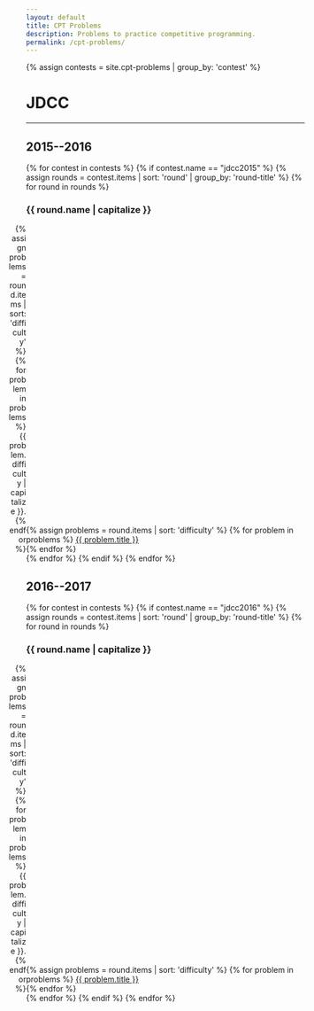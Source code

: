 ```yaml
---
layout: default
title: CPT Problems
description: Problems to practice competitive programming.
permalink: /cpt-problems/
---
```


{% assign contests = site.cpt-problems | group_by: 'contest' %}

# JDCC

---

## 2015--2016
<div class="page-listing-container fixed-size">
	{% for contest in contests %}
		{% if contest.name == "jdcc2015" %}
			{% assign rounds = contest.items | sort: 'round' | group_by: 'round-title' %}
			{% for round in rounds %}
				<div class="page-listing">
					<h3>{{ round.name | capitalize }}</h3>
					<div style="width:2rem; display: inline-block; text-align: right; margin-left:-2rem">
						{% assign problems = round.items | sort: 'difficulty' %}
						{% for problem in problems %}
							{{ problem.difficulty | capitalize }}. <br>
						{% endfor %}
					</div><!--
					--><div style="display: inline-block">
						{% assign problems = round.items | sort: 'difficulty' %}
						{% for problem in problems %}
							<a href="{{ problem.url }}">{{ problem.title }}</a><br>
						{% endfor %}
					</div>
				</div>
			{% endfor %}
		{% endif %}
	{% endfor %}
</div>

## 2016--2017
<div class="page-listing-container fixed-size">
	{% for contest in contests %}
		{% if contest.name == "jdcc2016" %}
			{% assign rounds = contest.items | sort: 'round' | group_by: 'round-title' %}
			{% for round in rounds %}
				<div class="page-listing">
					<h3>{{ round.name | capitalize }}</h3>
					<div style="width:2rem; display: inline-block; text-align: right; margin-left:-2rem">
						{% assign problems = round.items | sort: 'difficulty' %}
						{% for problem in problems %}
							{{ problem.difficulty | capitalize }}. <br>
						{% endfor %}
					</div><!--
					--><div style="display: inline-block">
						{% assign problems = round.items | sort: 'difficulty' %}
						{% for problem in problems %}
							<a href="{{ problem.url }}">{{ problem.title }}</a><br>
						{% endfor %}
					</div>
				</div>
			{% endfor %}
		{% endif %}
	{% endfor %}
</div>
